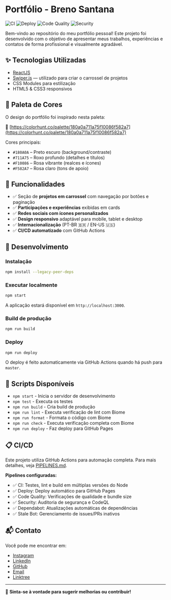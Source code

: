 # Portfólio - Breno Santana

![CI](https://github.com/brenoASantana/portfolio_reactjs/workflows/CI/badge.svg)
![Deploy](https://github.com/brenoASantana/portfolio_reactjs/workflows/Deploy%20to%20GitHub%20Pages/badge.svg)
![Code Quality](https://github.com/brenoASantana/portfolio_reactjs/workflows/Code%20Quality/badge.svg)
![Security](https://github.com/brenoASantana/portfolio_reactjs/workflows/Security/badge.svg)

Bem-vindo ao repositório do meu portfólio pessoal! Este projeto foi desenvolvido com o objetivo de apresentar meus trabalhos, experiências e contatos de forma profissional e visualmente agradável.

## ✨ Tecnologias Utilizadas

- [ReactJS](https://reactjs.org/)
- [Swiper.js](https://swiperjs.com/) — utilizado para criar o carrossel de projetos
- CSS Modules para estilização
- HTML5 & CSS3 responsivos

## 🎨 Paleta de Cores

O design do portfólio foi inspirado nesta paleta:

🔗 [https://colorhunt.co/palette/180a0a711a75f10086f582a7](https://colorhunt.co/palette/180a0a711a75f10086f582a7)

Cores principais:
- `#180A0A` – Preto escuro (background/contraste)
- `#711A75` – Roxo profundo (detalhes e títulos)
- `#F10086` – Rosa vibrante (realces e ícones)
- `#F582A7` – Rosa claro (tons de apoio)

## 📸 Funcionalidades

- ✅ Seção de **projetos em carrossel** com navegação por botões e paginação
- ✅ **Participações e experiências** exibidas em cards
- ✅ **Redes sociais com ícones personalizados**
- ✅ **Design responsivo** adaptável para mobile, tablet e desktop
- ✅ **Internacionalização** (PT-BR 🇧🇷 / EN-US 🇺🇸)
- ✅ **CI/CD automatizado** com GitHub Actions

## 🚀 Desenvolvimento

### Instalação

```bash
npm install --legacy-peer-deps
```

### Executar localmente

```bash
npm start
```

A aplicação estará disponível em `http://localhost:3000`.

### Build de produção

```bash
npm run build
```

### Deploy

```bash
npm run deploy
```

O deploy é feito automaticamente via GitHub Actions quando há push para `master`.

## 🔧 Scripts Disponíveis

- `npm start` - Inicia o servidor de desenvolvimento
- `npm test` - Executa os testes
- `npm run build` - Cria build de produção
- `npm run lint` - Executa verificação de lint com Biome
- `npm run format` - Formata o código com Biome
- `npm run check` - Executa verificação completa com Biome
- `npm run deploy` - Faz deploy para GitHub Pages

## 📋 CI/CD

Este projeto utiliza GitHub Actions para automação completa. Para mais detalhes, veja [PIPELINES.md](./PIPELINES.md).

**Pipelines configuradas:**
- ✅ CI: Testes, lint e build em múltiplas versões do Node
- ✅ Deploy: Deploy automático para GitHub Pages
- ✅ Code Quality: Verificações de qualidade e bundle size
- ✅ Security: Auditoria de segurança e CodeQL
- ✅ Dependabot: Atualizações automáticas de dependências
- ✅ Stale Bot: Gerenciamento de issues/PRs inativos

## 📬 Contato

Você pode me encontrar em:

* [Instagram](https://instagram.com/brenoasantana)
* [LinkedIn](https://linkedin.com/in/brenoasantana)
* [GitHub](https://github.com/brenoasantana)
* [Email](mailto:contatobrenosantana@outlook.com)
* [Linktree](https://linktr.ee/brenoasantana)

---

🧠 **Sinta-se à vontade para sugerir melhorias ou contribuir!**

```